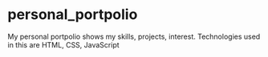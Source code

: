# personal_portpolio
 My personal portpolio shows my skills, projects, interest. Technologies used in this are  HTML, CSS, JavaScript
